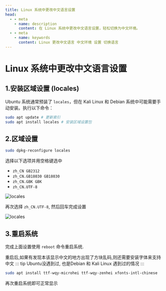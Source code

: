 ```yaml
---
title: Linux 系统中更改中文语言设置
head:
  - - meta
    - name: description
      content: 在 Linux 系统中更改中文语言设置，轻松切换为中文环境。
  - - meta
    - name: keywords
      content: Linux 更改中文语言 中文环境 设置 切换语言
---
```


# Linux 系统中更改中文语言设置

## 1.安装区域设置 (locales)

Ubuntu 系统通常预装了 `locales`，但在 Kali Linux 和 Debian 系统中可能需要手动安装。执行以下命令：

```sh
sudo apt update​ # 更新索引
sudo apt install locales​ # 安装区域设置包
```

## 2.区域设置

```sh
sudo dpkg-reconfigure locales
```

选择以下选项并用空格键选中

- `zh_CN GB2312`
- `zh_CN.GB18030 GB18030`
- `zh_CN.GBK GBK`
- `zh_CN.UTF-8`

![locales](https://i.theojs.cn/docs/202406101154079.webp '选择`zh_CN GB2312` `zh_CN GB2312` `zh_CN.GBK GBK` `zh_CN.UTF-8`选项并用空格键选中')

再次选择 `zh_CN.UTF-8`, 然后回车完成设置

![locales](https://i.theojs.cn/docs/202406101155372.webp '再次选择 `zh_CN.UTF-8`, 然后回车完成设置')

## 3.重启系统

完成上面设置使用 `reboot` 命令重启系统.

重启后,如果有发现本该显示中文的地方出现了方块乱码,则还需要安装字体来支持中文
::: tip
Ubuntu没遇到过, 也是Debian 和 Kali Linux 遇到过的情况
:::

```sh
sudo apt install ttf-wqy-microhei ttf-wqy-zenhei xfonts-intl-chinese
```

再次重启系统即可正常显示
